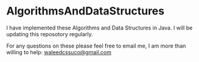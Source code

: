 # AlgorithmsAndDataStructures
I have implemented these Algorithms and Data Structures in Java. I will be updating this reposotory regularly.

For any questions on these please feel free to email me, I am more than willing to help: waleedcssuco@gmail.com


 
